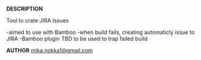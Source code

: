 
**DESCRIPTION**

Tool to crate JIRA Issues

-aimed to use with Bamboo
-when build fails, creating automaticly issue to JIRA
-Bamboo plugin TBD to be used to trap failed build



**AUTHOR**
mika.nokka1@gmail.com